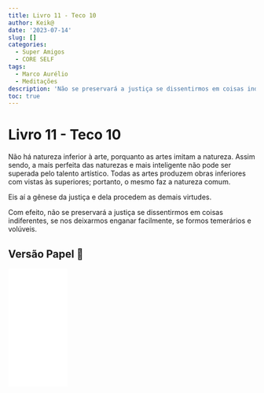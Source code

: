 ```yaml
---
title: Livro 11 - Teco 10
author: Keik@
date: '2023-07-14'
slug: []
categories:
  - Super Amigos
  - CORE SELF
tags:
  - Marco Aurélio
  - Meditações
description: 'Não se preservará a justiça se dissentirmos em coisas indiferentes'
toc: true
---
```


# Livro 11 - Teco 10

Não há natureza inferior à arte, porquanto as artes imitam a natureza. Assim sendo, a mais perfeita das naturezas e mais inteligente não pode ser superada pelo talento artístico. Todas as artes produzem obras inferiores com vistas às superiores; portanto, o mesmo faz a natureza comum. 

Eis aí a gênese da justiça e dela procedem as demais virtudes. 

Com efeito, não se preservará a justiça se dissentirmos em coisas indiferentes, se nos deixarmos enganar facilmente, se formos temerários e volúveis.

## Versão Papel :book:
<iframe style="width:120px;height:240px;" marginwidth="0" marginheight="0" scrolling="no" frameborder="0" src="//ws-na.amazon-adsystem.com/widgets/q?ServiceVersion=20070822&OneJS=1&Operation=GetAdHtml&MarketPlace=BR&source=ss&ref=as_ss_li_til&ad_type=product_link&tracking_id=mundodekeika-20&language=pt_BR&marketplace=amazon&region=BR&placement=B092FVY4BB&asins=B092FVY4BB&linkId=37c5ec14221f61f811029aa88b520891&show_border=true&link_opens_in_new_window=true"></iframe>